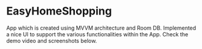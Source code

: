 # EasyHomeShopping
App which is created using MVVM architecture and Room DB. Implemented a nice UI to support the various functionalities within the App. 
Check the demo video and screenshots below.
